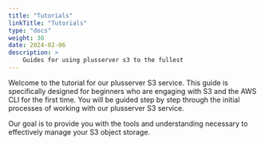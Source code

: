 ```yaml
---
title: "Tutorials"
linkTitle: "Tutorials"
type: "docs"
weight: 30
date: 2024-02-06
description: >
    Guides for using plusserver s3 to the fullest
---
```

Welcome to the tutorial for our plusserver S3 service. This guide is specifically designed for beginners who are engaging with S3 and the AWS CLI for the first time. You will be guided step by step through the initial processes of working with our plusserver S3 service.

Our goal is to provide you with the tools and understanding necessary to effectively manage your S3 object storage.